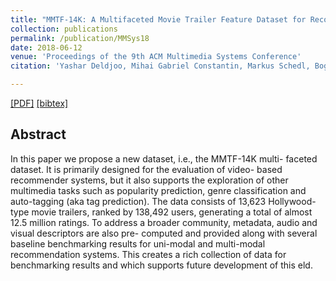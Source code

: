 ```yaml
---
title: "MMTF-14K: A Multifaceted Movie Trailer Feature Dataset for Recommendation and Retrieval"
collection: publications
permalink: /publication/MMSys18
date: 2018-06-12
venue: 'Proceedings of the 9th ACM Multimedia Systems Conference'
citation: 'Yashar Deldjoo, Mihai Gabriel Constantin, Markus Schedl, Bogdan Ionescu, Paolo Cremonesi <i> Proceedings of the 9th ACM Multimedia Systems Conference 2018 </i><b>(MMSys 2018)</b>.'

---
```


[[PDF]](https://drive.google.com/file/d/1wWEDxYLQbkDAbZJTWj6AbEpjEhL_r64W/view?usp=sharing)  [[bibtex]](https://mmprj.github.io/mtrm_dataset/index)


## Abstract

In this paper we propose a new dataset, i.e., the MMTF-14K multi- faceted dataset. It is primarily designed for the evaluation of video- based recommender systems, but it also supports the exploration of other multimedia tasks such as popularity prediction, genre classification and auto-tagging (aka tag prediction). The data consists of 13,623 Hollywood-type movie trailers, ranked by 138,492 users, generating a total of almost 12.5 million ratings. To address a broader community, metadata, audio and visual descriptors are also pre- computed and provided along with several baseline benchmarking results for uni-modal and multi-modal recommendation systems. This creates a rich collection of data for benchmarking results and which supports future development of this  eld.
